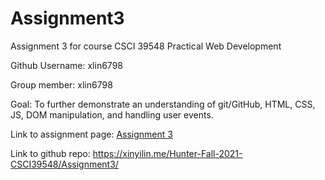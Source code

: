 # Assignment3
Assignment 3 for course CSCI 39548 Practical Web Development

Github Username: xlin6798

Group member: xlin6798

Goal: To further demonstrate an understanding of git/GitHub, HTML, CSS, JS, DOM manipulation, and handling user events.

Link to assignment page: [Assignment 3](https://docs.google.com/document/d/11xFpi2Eue2wwwiUHoHBaPWB2gmczogxZQhS67YKks9o/edit)

Link to github repo: https://xinyilin.me/Hunter-Fall-2021-CSCI39548/Assignment3/